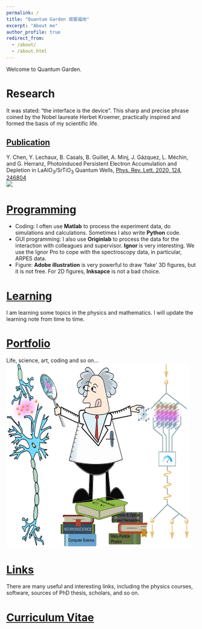 ```yaml
---
permalink: /
title: "Quantum Garden 琅寰福地"
excerpt: "About me"
author_profile: true
redirect_from:
  - /about/
  - /about.html
---
```

Welcome to Quantum Garden.

Research
======

It was stated: “the interface is the device”. This sharp and precise phrase coined by the Nobel laureate Herbet Kroemer, practically inspired and formed the basis of my scientific life.

[Publication](https://doctoryuchen.github.io/publications/)
------

Y. Chen, Y. Lechaux, B. Casals, B. Guillet, A. Minj, J. Gázquez, L. Méchin, and G. Herranz, Photoinduced Persistent Electron Accumulation and Depletion in LaAlO<sub>3</sub>/SrTiO<sub>3</sub> Quantum Wells, [Phys. Rev. Lett. 2020, 124, 246804](https://doi.org/10.1103/PhysRevLett.124.246804)
<br/><img src='https://journals.aps.org/prl/article/10.1103/PhysRevLett.124.246804/figures/3/medium'>


[Programming](https://doctoryuchen.github.io/coding/)
======
* Coding: I often use **Matlab** to process the experiment data, do simulations and calculations. Sometimes I also write **Python** code.
* GUI programming: I also use **Originlab** to process the data for the interaction with colleagues and supervisor. **Ignor** is very interesting. We use the Ignor Pro to cope with the spectroscopy data, in particular, ARPES data.
* Figure: **Adobe illustration** is very powerful to draw 'fake' 3D figures, but it is not free. For 2D figures, **Inksapce** is not a bad choice.

[Learning](https://doctoryuchen.github.io/learning/)
======
I am learning some topics in the physics and mathematics. I will update the learning note from time to time.


[Portfolio](https://doctoryuchen.github.io/portfolio/)
======
Life, science, art, coding and so on...
<br> <img src='/images/Funny_Cover.png' width="484.25" height="484.25">

[Links](https://doctoryuchen.github.io/links/)
======
There are many useful and interesting links, including the physics courses, software, sources of PhD thesis, scholars, and so on.

[Curriculum Vitae](https://doctoryuchen.github.io/cv/)
======
